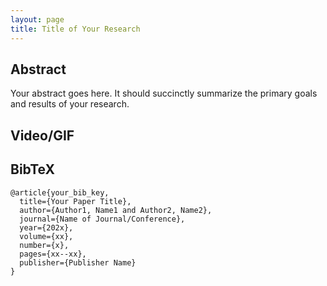 ```yaml
---
layout: page
title: Title of Your Research
---
```


## Abstract

Your abstract goes here. It should succinctly summarize the primary goals and results of your research.

## Video/GIF

<!-- Embed your video or GIF here. For YouTube videos, you can use this format: -->
<!-- <iframe width="560" height="315" src="https://www.youtube.com/embed/VIDEO_ID" frameborder="0" allowfullscreen></iframe> -->

<!-- For GIFs, you can use this format: -->
<!-- ![Description of GIF](path/to/gif.gif) -->

## BibTeX

```plaintext
@article{your_bib_key,
  title={Your Paper Title},
  author={Author1, Name1 and Author2, Name2},
  journal={Name of Journal/Conference},
  year={202x},
  volume={xx},
  number={x},
  pages={xx--xx},
  publisher={Publisher Name}
}

